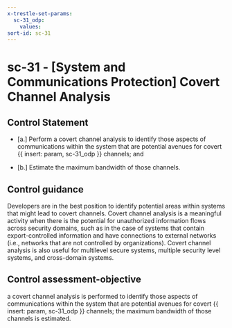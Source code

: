 ```yaml
---
x-trestle-set-params:
  sc-31_odp:
    values:
sort-id: sc-31
---
```


# sc-31 - \[System and Communications Protection\] Covert Channel Analysis

## Control Statement

- \[a.\] Perform a covert channel analysis to identify those aspects of communications within the system that are potential avenues for covert {{ insert: param, sc-31_odp }} channels; and

- \[b.\] Estimate the maximum bandwidth of those channels.

## Control guidance

Developers are in the best position to identify potential areas within systems that might lead to covert channels. Covert channel analysis is a meaningful activity when there is the potential for unauthorized information flows across security domains, such as in the case of systems that contain export-controlled information and have connections to external networks (i.e., networks that are not controlled by organizations). Covert channel analysis is also useful for multilevel secure systems, multiple security level systems, and cross-domain systems.

## Control assessment-objective

a covert channel analysis is performed to identify those aspects of communications within the system that are potential avenues for covert {{ insert: param, sc-31_odp }} channels;
the maximum bandwidth of those channels is estimated.
